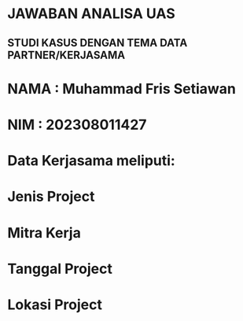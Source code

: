 # JAWABAN ANALISA UAS
## STUDI KASUS DENGAN TEMA DATA PARTNER/KERJASAMA
# NAMA : Muhammad Fris Setiawan
# NIM : 202308011427

# Data Kerjasama meliputi:
# Jenis Project
# Mitra Kerja
# Tanggal Project
# Lokasi Project